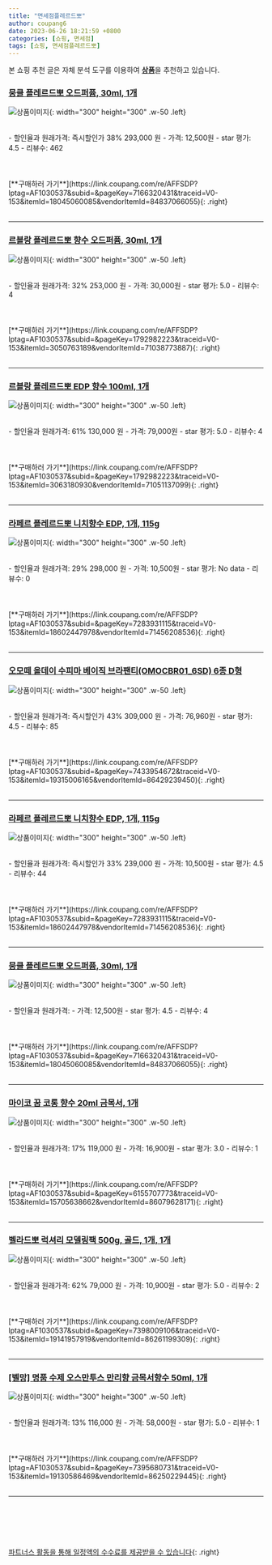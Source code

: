 ```yaml
---
title: "면세점플레르드뽀"
author: coupang6
date: 2023-06-26 18:21:59 +0800
categories: [쇼핑, 면세점]
tags: [쇼핑, 면세점플레르드뽀]
---
```


본 쇼핑 추천 글은 자체 분석 도구를 이용하여 [**상품**](https://link.coupang.com/a/bao1ui)을 추천하고 있습니다.

### [뭉클 플레르드뽀 오드퍼퓸, 30ml, 1개](https://link.coupang.com/re/AFFSDP?lptag=AF1030537&subid=&pageKey=7166320431&traceid=V0-153&itemId=18045060085&vendorItemId=84837066055)

![상품이미지](https://thumbnail9.coupangcdn.com/thumbnails/remote/230x230ex/image/retail/images/721591540039850-d70dd385-264e-4b65-9ad5-5ffbb1ab26cd.jpg){: width="300" height="300" .w-50 .left}


<br>
- 할인율과 원래가격: 즉시할인가 38%  293,000   원
- 가격: 12,500원
- star 평가: 4.5
- 리뷰수: 462
<br>
<br>
<br>
<br>
[**구매하러 가기**](https://link.coupang.com/re/AFFSDP?lptag=AF1030537&subid=&pageKey=7166320431&traceid=V0-153&itemId=18045060085&vendorItemId=84837066055){: .right}
<br>
<br>

---

### [르블랑 플레르드뽀 향수 오드퍼퓸, 30ml, 1개](https://link.coupang.com/re/AFFSDP?lptag=AF1030537&subid=&pageKey=1792982223&traceid=V0-153&itemId=3050763189&vendorItemId=71038773887)

![상품이미지](https://thumbnail9.coupangcdn.com/thumbnails/remote/230x230ex/image/retail/images/180074091912125-7337eeba-aa6e-4539-975d-0f832694502a.jpg){: width="300" height="300" .w-50 .left}


<br>
- 할인율과 원래가격: 32%  253,000   원
- 가격: 30,000원
- star 평가: 5.0
- 리뷰수: 4
<br>
<br>
<br>
<br>
[**구매하러 가기**](https://link.coupang.com/re/AFFSDP?lptag=AF1030537&subid=&pageKey=1792982223&traceid=V0-153&itemId=3050763189&vendorItemId=71038773887){: .right}
<br>
<br>

---

### [르블랑 플레르드뽀 EDP 향수 100ml, 1개](https://link.coupang.com/re/AFFSDP?lptag=AF1030537&subid=&pageKey=1792982223&traceid=V0-153&itemId=3063180930&vendorItemId=71051137099)

![상품이미지](https://thumbnail7.coupangcdn.com/thumbnails/remote/230x230ex/image/retail/images/180074122612332-ffcc8938-c226-4dc3-8a4a-a5452140734b.jpg){: width="300" height="300" .w-50 .left}


<br>
- 할인율과 원래가격: 61%  130,000   원
- 가격: 79,000원
- star 평가: 5.0
- 리뷰수: 4
<br>
<br>
<br>
<br>
[**구매하러 가기**](https://link.coupang.com/re/AFFSDP?lptag=AF1030537&subid=&pageKey=1792982223&traceid=V0-153&itemId=3063180930&vendorItemId=71051137099){: .right}
<br>
<br>

---

### [라페르 플레르드뽀 니치향수 EDP, 1개, 115g](https://link.coupang.com/re/AFFSDP?lptag=AF1030537&subid=&pageKey=7283931115&traceid=V0-153&itemId=18602447978&vendorItemId=71456208536)

![상품이미지](https://thumbnail8.coupangcdn.com/thumbnails/remote/230x230ex/image/retail/images/3613366097834839-2a7dd08a-e499-4f8a-909d-0b15e9f51a2d.jpg){: width="300" height="300" .w-50 .left}


<br>
- 할인율과 원래가격: 29%  298,000   원
- 가격: 10,500원
- star 평가: No data
- 리뷰수: 0
<br>
<br>
<br>
<br>
[**구매하러 가기**](https://link.coupang.com/re/AFFSDP?lptag=AF1030537&subid=&pageKey=7283931115&traceid=V0-153&itemId=18602447978&vendorItemId=71456208536){: .right}
<br>
<br>

---

### [오모떼 올데이 수피마 베이직 브라팬티(OMOCBR01_6SD) 6종 D형](https://link.coupang.com/re/AFFSDP?lptag=AF1030537&subid=&pageKey=7433954672&traceid=V0-153&itemId=19315006165&vendorItemId=86429239450)

![상품이미지](https://thumbnail9.coupangcdn.com/thumbnails/remote/230x230ex/image/vendor_inventory/57c4/67177d0153767825324319567594220c8e40f44b24ea773fd2d37f036ef4.jpg){: width="300" height="300" .w-50 .left}


<br>
- 할인율과 원래가격: 즉시할인가 43%  309,000   원
- 가격: 76,960원
- star 평가: 4.5
- 리뷰수: 85
<br>
<br>
<br>
<br>
[**구매하러 가기**](https://link.coupang.com/re/AFFSDP?lptag=AF1030537&subid=&pageKey=7433954672&traceid=V0-153&itemId=19315006165&vendorItemId=86429239450){: .right}
<br>
<br>

---

### [라페르 플레르드뽀 니치향수 EDP, 1개, 115g](https://link.coupang.com/re/AFFSDP?lptag=AF1030537&subid=&pageKey=7283931115&traceid=V0-153&itemId=18602447978&vendorItemId=71456208536)

![상품이미지](https://thumbnail8.coupangcdn.com/thumbnails/remote/230x230ex/image/retail/images/3613366097834839-2a7dd08a-e499-4f8a-909d-0b15e9f51a2d.jpg){: width="300" height="300" .w-50 .left}


<br>
- 할인율과 원래가격: 즉시할인가 33%  239,000   원
- 가격: 10,500원
- star 평가: 4.5
- 리뷰수: 44
<br>
<br>
<br>
<br>
[**구매하러 가기**](https://link.coupang.com/re/AFFSDP?lptag=AF1030537&subid=&pageKey=7283931115&traceid=V0-153&itemId=18602447978&vendorItemId=71456208536){: .right}
<br>
<br>

---

### [뭉클 플레르드뽀 오드퍼퓸, 30ml, 1개](https://link.coupang.com/re/AFFSDP?lptag=AF1030537&subid=&pageKey=7166320431&traceid=V0-153&itemId=18045060085&vendorItemId=84837066055)

![상품이미지](https://thumbnail9.coupangcdn.com/thumbnails/remote/230x230ex/image/retail/images/721591540039850-d70dd385-264e-4b65-9ad5-5ffbb1ab26cd.jpg){: width="300" height="300" .w-50 .left}


<br>
- 할인율과 원래가격: 
- 가격: 12,500원
- star 평가: 4.5
- 리뷰수: 4
<br>
<br>
<br>
<br>
[**구매하러 가기**](https://link.coupang.com/re/AFFSDP?lptag=AF1030537&subid=&pageKey=7166320431&traceid=V0-153&itemId=18045060085&vendorItemId=84837066055){: .right}
<br>
<br>

---

### [마이코 꿈 코롱 향수 20ml 금목서, 1개](https://link.coupang.com/re/AFFSDP?lptag=AF1030537&subid=&pageKey=6155707773&traceid=V0-153&itemId=15705638662&vendorItemId=86079628171)

![상품이미지](https://thumbnail10.coupangcdn.com/thumbnails/remote/230x230ex/image/vendor_inventory/3474/08c029cff721d5084dcc50e0fccb703653c8ab59763fcf8db4862148e1cf.jpg){: width="300" height="300" .w-50 .left}


<br>
- 할인율과 원래가격: 17%  119,000   원
- 가격: 16,900원
- star 평가: 3.0
- 리뷰수: 1
<br>
<br>
<br>
<br>
[**구매하러 가기**](https://link.coupang.com/re/AFFSDP?lptag=AF1030537&subid=&pageKey=6155707773&traceid=V0-153&itemId=15705638662&vendorItemId=86079628171){: .right}
<br>
<br>

---

### [벨라드뽀 럭셔리 모델링팩 500g, 골드, 1개, 1개](https://link.coupang.com/re/AFFSDP?lptag=AF1030537&subid=&pageKey=7398009106&traceid=V0-153&itemId=19141957919&vendorItemId=86261199309)

![상품이미지](https://thumbnail9.coupangcdn.com/thumbnails/remote/230x230ex/image/vendor_inventory/1610/60ab93f9e817d6f9e620186a8da8423fd37cda32d09c9fd79753bfa8e903.jpg){: width="300" height="300" .w-50 .left}


<br>
- 할인율과 원래가격: 62%  79,000   원
- 가격: 10,900원
- star 평가: 5.0
- 리뷰수: 2
<br>
<br>
<br>
<br>
[**구매하러 가기**](https://link.coupang.com/re/AFFSDP?lptag=AF1030537&subid=&pageKey=7398009106&traceid=V0-153&itemId=19141957919&vendorItemId=86261199309){: .right}
<br>
<br>

---

### [[벨망] 명품 수제 오스만투스 만리향 금목서향수 50ml, 1개](https://link.coupang.com/re/AFFSDP?lptag=AF1030537&subid=&pageKey=7395680731&traceid=V0-153&itemId=19130586469&vendorItemId=86250229445)

![상품이미지](https://thumbnail8.coupangcdn.com/thumbnails/remote/230x230ex/image/vendor_inventory/4689/673447dc125c4564c264012e36c4754e9be0a05c7c4d93769cbf2116fb61.jpg){: width="300" height="300" .w-50 .left}


<br>
- 할인율과 원래가격: 13%  116,000   원
- 가격: 58,000원
- star 평가: 5.0
- 리뷰수: 1
<br>
<br>
<br>
<br>
[**구매하러 가기**](https://link.coupang.com/re/AFFSDP?lptag=AF1030537&subid=&pageKey=7395680731&traceid=V0-153&itemId=19130586469&vendorItemId=86250229445){: .right}
<br>
<br>

---
<br><br><br><br><br> [파트너스 활동을 통해 일정액의 수수료를 제공받을 수 있습니다](https://link.coupang.com/a/bao1ui){: .right}